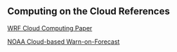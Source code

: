 ## Computing on the Cloud References

<a href="https://journals.ametsoc.org/view/journals/bams/102/6/BAMS-D-20-0219.1.xml">WRF Cloud Computing Paper</a>

<a href="https://inside.nssl.noaa.gov/nsslnews/2022/05/introducing-cloud-based-warn-on-forecast/">NOAA Cloud-based Warn-on-Forecast</a>
